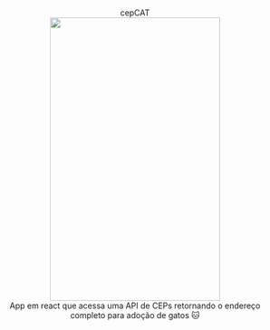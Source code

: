 <p align=center>
  <br>cepCAT</br>
  <img src="https://i.imgur.com/opNmjut.png" width="300" height="500"/>
  <br>App em react que acessa uma API de CEPs retornando o endereço completo para adoção de gatos 🐱</br>
</p>
  

